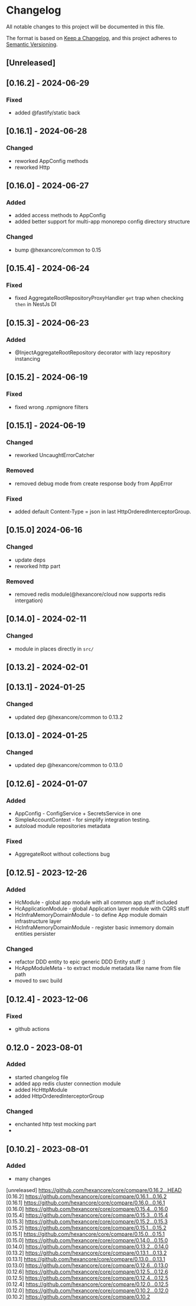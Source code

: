 # Changelog

All notable changes to this project will be documented in this file.

The format is based on [Keep a Changelog](https://keepachangelog.com/en/1.0.0/),
and this project adheres to [Semantic Versioning](https://semver.org/spec/v2.0.0.html).

## [Unreleased]

## [0.16.2] - 2024-06-29

### Fixed

- added @fastify/static back

## [0.16.1] - 2024-06-28

### Changed

- reworked AppConfig methods
- reworked Http

## [0.16.0] - 2024-06-27

### Added

- added access methods to AppConfig
- added better support for multi-app monorepo config directory structure

### Changed

- bump @hexancore/common to 0.15

## [0.15.4] - 2024-06-24

### Fixed

- fixed AggregateRootRepositoryProxyHandler `get` trap when checking `then` in NestJs DI

## [0.15.3] - 2024-06-23

### Added

- @InjectAggregateRootRepository decorator with lazy repository instancing

## [0.15.2] - 2024-06-19

### Fixed

- fixed wrong .npmignore filters

## [0.15.1] - 2024-06-19

### Changed

- reworked UncaughtErrorCatcher

### Removed

- removed debug mode from create response body from AppError

### Fixed

- added default Content-Type = json in last HttpOrderedInterceptorGroup.

## [0.15.0] 2024-06-16

### Changed

- update deps
- reworked http part

### Removed

- removed redis module(@hexancore/cloud now supports redis intergation)

## [0.14.0] - 2024-02-11

### Changed

- module in places directly in `src/`

## [0.13.2] - 2024-02-01

## [0.13.1] - 2024-01-25

### Changed

- updated dep @hexancore/common to 0.13.2

## [0.13.0] - 2024-01-25

### Changed

- updated dep @hexancore/common to 0.13.0

## [0.12.6] - 2024-01-07

### Added

- AppConfig - ConfigService + SecretsService in one
- SimpleAccountContext - for simplify integration testing.
- autoload module repositories metadata

### Fixed

- AggregateRoot without collections bug

## [0.12.5] - 2023-12-26

### Added

- HcModule - global app module with all common app stuff included
- HcApplicationModule - global Application layer module with CQRS stuff
- HcInfraMemoryDomainModule - to define App module domain infrastructure layer
- HcInfraMemoryDomainModule - register basic inmemory domain entities persister

### Changed

- refactor DDD entity to epic generic DDD Entity stuff :)
- HcAppModuleMeta - to extract module metadata like name from file path
- moved to swc build

## [0.12.4] - 2023-12-06

### Fixed

- github actions

## 0.12.0 - 2023-08-01

### Added

- started changelog file
- added app redis cluster connection module
- added HcHttpModule
- added HttpOrderedInterceptorGroup

### Changed

- enchanted http test mocking part
-

## [0.10.2] - 2023-08-01

### Added

- many changes

[unreleased] https://github.com/hexancore/core/compare/0.16.2...HEAD   
[0.16.2] https://github.com/hexancore/core/compare/0.16.1...0.16.2   
[0.16.1] https://github.com/hexancore/core/compare/0.16.0...0.16.1   
[0.16.0] https://github.com/hexancore/core/compare/0.15.4...0.16.0   
[0.15.4] https://github.com/hexancore/core/compare/0.15.3...0.15.4  
[0.15.3] https://github.com/hexancore/core/compare/0.15.2...0.15.3  
[0.15.2] https://github.com/hexancore/core/compare/0.15.1...0.15.2  
[0.15.1] https://github.com/hexancore/core/compare/0.15.0...0.15.1  
[0.15.0] https://github.com/hexancore/core/compare/0.14.0...0.15.0  
[0.14.0] https://github.com/hexancore/core/compare/0.13.2...0.14.0  
[0.13.2] https://github.com/hexancore/core/compare/0.13.1...0.13.2  
[0.13.1] https://github.com/hexancore/core/compare/0.13.0...0.13.1  
[0.13.0] https://github.com/hexancore/core/compare/0.12.6...0.13.0  
[0.12.6] https://github.com/hexancore/core/compare/0.12.5...0.12.6  
[0.12.5] https://github.com/hexancore/core/compare/0.12.4...0.12.5  
[0.12.4] https://github.com/hexancore/core/compare/0.12.0...0.12.5  
[0.12.0] https://github.com/hexancore/core/compare/0.10.2...0.12.0  
[0.10.2] https://github.com/hexancore/core/compare/0.10.2
